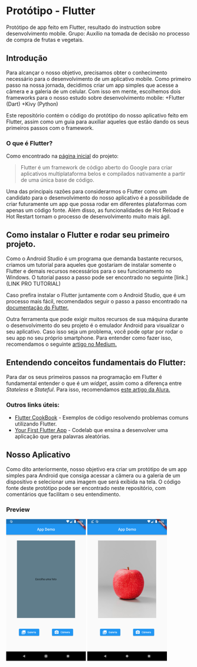 # Protótipo - Flutter

Protótipo de app feito em Flutter, resultado do instruction sobre desenvolvimento mobile.
Grupo: Auxílio na tomada de decisão no processo de compra de frutas e vegetais.

## Introdução

Para alcançar o nosso objetivo, precisamos obter o conhecimento necessário para o desenvolvimento de um aplicativo mobile. Como primeiro passo na nossa jornada, decidimos criar um app simples que acesse a câmera e a galeria de um celular. Com isso em mente, escolhemos dois frameworks para o nosso estudo sobre desenvolvimento mobile:
+Flutter (Dart)
+Kivy (Python)

Este repositório contém o código do protótipo do nosso aplicativo feito em Flutter, assim como um guia para auxiliar aqueles que estão dando os seus primeiros passos com o framework.

### O que é Flutter?

Como encontrado na [página inicial](https://flutter.dev) do projeto:
>Flutter é um framework de código aberto do Google para criar aplicativos multiplataforma belos e compilados nativamente a partir de uma única base de código.

Uma das principais razões para considerarmos o Flutter como um candidato para o desenvolvimento do nosso aplicativo é a possibilidade de criar futuramente um app que possa rodar em diferentes plataformas com apenas um código fonte. Além disso, as funcionalidades de Hot Reload e Hot Restart tornam o processo de desenvolvimento muito mais ágil.

## Como instalar o Flutter e rodar seu primeiro projeto.

Como o Android Studio é um programa que demanda bastante recursos, criamos um tutorial para aqueles que gostariam de instalar somente o Flutter e demais recursos necessários para o seu funcionamento no Windows. O tutorial passo a passo pode ser encontrado no seguinte [link.](LINK PRO TUTORIAL)

Caso prefira instalar o Flutter juntamente com o Android Studio, que é um processo mais fácil, recomendados seguir o passo a passo encontrado na [documentação do Flutter.](https://docs.flutter.dev/get-started/install/)

Outra ferramenta que pode exigir muitos recursos de sua máquina durante o desenvolvimento do seu projeto é o emulador Android para visualizar o seu aplicativo. Caso isso seja um problema, você pode optar por rodar o seu app no seu próprio smartphone. Para entender como fazer isso, recomendamos o seguinte [artigo no Medium.](https://medium.com/@marcoshenriqueh393/como-configurar-dispositivos-físicos-no-flutter-b3acbe02e895)

## Entendendo conceitos fundamentais do Flutter:

Para dar os seus primeiros passos na programação em Flutter é fundamental entender o que é um *widget*, assim como a diferença entre *Stateless* e *Stateful*. Para isso, recomendamos [este artigo da Alura.](https://www.alura.com.br/artigos/flutter-diferenca-entre-stateless-e-statefull-widget)

### Outros links úteis:
+ [Flutter CookBook](https://docs.flutter.dev/cookbook) - Exemplos de código resolvendo problemas comuns utilizando Flutter.
+ [Your First Flutter App](https://codelabs.developers.google.com/codelabs/flutter-codelab-first) - Codelab que ensina a desenvolver uma aplicação que gera palavras aleatórias.

## Nosso Aplicativo

Como dito anteriormente, nosso objetivo era criar um protótipo de um app simples para Android que consiga acessar a câmera ou a galeria de um dispositivo e selecionar uma imagem que será exibida na tela. O código fonte deste protótipo pode ser encontrado neste repositório, com comentários que facilitam o seu entendimento.

### Preview

<img src="preview/preview-1.png" width="216" height="384">  <img src="preview/preview-2.png" width="216" height="384">
